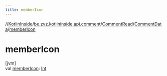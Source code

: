 ```yaml
---
title: memberIcon
---
```

//[KotlinInside](../../../../index.html)/[be.zvz.kotlininside.api.comment](../../index.html)/[CommentRead](../index.html)/[CommentData](index.html)/[memberIcon](member-icon.html)



# memberIcon



[jvm]\
val [memberIcon](member-icon.html): [Int](https://kotlinlang.org/api/latest/jvm/stdlib/kotlin/-int/index.html)




